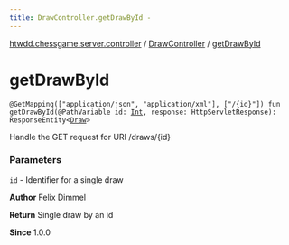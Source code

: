 ```yaml
---
title: DrawController.getDrawById - 
---
```


[htwdd.chessgame.server.controller](../index.html) / [DrawController](index.html) / [getDrawById](./get-draw-by-id.html)

# getDrawById

`@GetMapping(["application/json", "application/xml"], ["/{id}"]) fun getDrawById(@PathVariable id: `[`Int`](https://kotlinlang.org/api/latest/jvm/stdlib/kotlin/-int/index.html)`, response: HttpServletResponse): ResponseEntity<`[`Draw`](../../htwdd.chessgame.server.model/-draw/index.html)`>`

Handle the GET request for URI /draws/{id}

### Parameters

`id` - Identifier for a single draw

**Author**
Felix Dimmel

**Return**
Single draw by an id

**Since**
1.0.0

